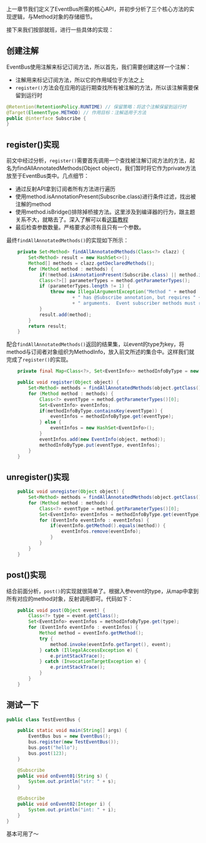 上一章节我们定义了EventBus所需的核心API，并初步分析了三个核心方法的实现逻辑，与Method对象的存储细节。

接下来我们按部就班，进行一些具体的实现：


## 创建注解

EventBus使用注解来标记订阅方法，所以首先，我们需要创建这样一个注解：
* 注解用来标记订阅方法，所以它的作用域位于方法之上
* `register()`方法会在应用的运行期查找所有被注解的方法，所以该注解需要保留到运行时

```java
@Retention(RetentionPolicy.RUNTIME) // 保留策略：将这个注解保留到运行时
@Target(ElementType.METHOD) // 作用目标：注解适用于方法
public @interface Subscribe {
}
```

## register()实现

前文中经过分析，`register()`需要首先调用一个查找被注解订阅方法的方法，起名为findAllAnnotatedMethods(Object object)，我们暂时将它作为private方法放至于EventBus类中。几点细节：

* 通过反射API拿到订阅者所有方法进行遍历
* 使用method.isAnnotationPresent(Subscribe.class)进行条件过滤，找出被注解的method
* 使用method.isBridge()排除掉桥接方法。这里涉及到编译器的行为，跟主题关系不大，就略去了。深入了解可以看[这篇教程](http://berdy.iteye.com/blog/810488)
* 最后检查参数数量。严格要求必须有且只有一个参数。


最终`findAllAnnotatedMethods()`的实现如下所示：

```java
    private Set<Method> findAllAnnotatedMethods(Class<?> clazz) {
        Set<Method> result = new HashSet<>();
        Method[] methods = clazz.getDeclaredMethods();
        for (Method method : methods) {
            if(!method.isAnnotationPresent(Subscribe.class) || method.isBridge()) continue;
            Class<?>[] parameterTypes = method.getParameterTypes();
            if (parameterTypes.length != 1) {
                throw new IllegalArgumentException("Method " + method
                        + " has @Subscribe annotation, but requires " + parameterTypes.length
                        + " arguments.  Event subscriber methods must require a single argument.");
            }
            result.add(method);
        }
        return result;
    }
```

配合`findAllAnnotatedMethods()`返回的结果集，以event的type为key，将method与订阅者对象组织为MethodInfo，放入前文所述的集合中。这样我们就完成了`register()`的实现。

```java
    private final Map<Class<?>, Set<EventInfo>> methodInfoByType = new HashMap<Class<?>, Set<EventInfo>>();

    public void register(Object object) {
        Set<Method> methods = findAllAnnotatedMethods(object.getClass());
        for (Method method : methods) {
            Class<?> eventType = method.getParameterTypes()[0];
            Set<EventInfo> eventInfos;
            if(methodInfoByType.containsKey(eventType)) {
                eventInfos = methodInfoByType.get(eventType);
            } else {
                eventInfos = new HashSet<EventInfo>();
            }
            eventInfos.add(new EventInfo(object, method));
            methodInfoByType.put(eventType, eventInfos);
        }
    }
```


## unregister()实现

```java
    public void unregister(Object object) {
        Set<Method> methods = findAllAnnotatedMethods(object.getClass());
        for (Method method : methods) {
            Class<?> eventType = method.getParameterTypes()[0];
            Set<EventInfo> eventInfos = methodInfoByType.get(eventType);
            for (EventInfo eventInfo : eventInfos) {
                if(eventInfo.getMethod().equals(method)) {
                    eventInfos.remove(eventInfo);
                }
            }
        }
    }
```

## post()实现

结合前面分析，`post()`的实现就很简单了。根据入参event的type，从map中拿到所有对应的method对象，反射调用即可。代码如下：
```java
    public void post(Object event) {
        Class<?> type = event.getClass();
        Set<EventInfo> eventInfos = methodInfoByType.get(type);
        for (EventInfo eventInfo : eventInfos) {
            Method method = eventInfo.getMethod();
            try {
                method.invoke(eventInfo.getTarget(), event);
            } catch (IllegalAccessException e) {
                e.printStackTrace();
            } catch (InvocationTargetException e) {
                e.printStackTrace();
            }
        }
    }
```

## 测试一下

```java
public class TestEventBus {

    public static void main(String[] args) {
        EventBus bus = new EventBus();
        bus.register(new TestEventBus());
        bus.post("hello");
        bus.post(123);
    }

    @Subscribe
    public void onEvent01(String s) {
        System.out.println("str: " + s);
    }

    @Subscribe
    public void onEvent02(Integer i) {
        System.out.println("int: " + i);
    }
}
```

基本可用了～
